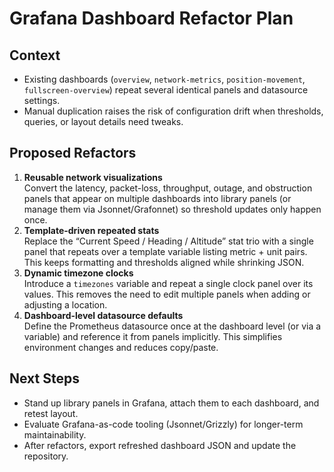 # Grafana Dashboard Refactor Plan

## Context
- Existing dashboards (`overview`, `network-metrics`, `position-movement`, `fullscreen-overview`) repeat several identical panels and datasource settings.
- Manual duplication raises the risk of configuration drift when thresholds, queries, or layout details need tweaks.

## Proposed Refactors
1. **Reusable network visualizations**  
   Convert the latency, packet-loss, throughput, outage, and obstruction panels that appear on multiple dashboards into library panels (or manage them via Jsonnet/Grafonnet) so threshold updates only happen once.
2. **Template-driven repeated stats**  
   Replace the “Current Speed / Heading / Altitude” stat trio with a single panel that repeats over a template variable listing metric + unit pairs. This keeps formatting and thresholds aligned while shrinking JSON.
3. **Dynamic timezone clocks**  
   Introduce a `timezones` variable and repeat a single clock panel over its values. This removes the need to edit multiple panels when adding or adjusting a location.
4. **Dashboard-level datasource defaults**  
   Define the Prometheus datasource once at the dashboard level (or via a variable) and reference it from panels implicitly. This simplifies environment changes and reduces copy/paste.

## Next Steps
- Stand up library panels in Grafana, attach them to each dashboard, and retest layout.
- Evaluate Grafana-as-code tooling (Jsonnet/Grizzly) for longer-term maintainability.
- After refactors, export refreshed dashboard JSON and update the repository.
